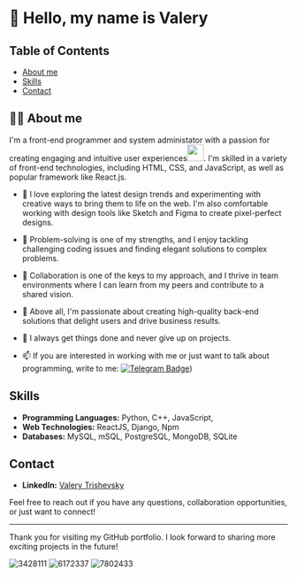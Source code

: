 # 👋 Hello, my name is Valery

## Table of Contents

- [About me](#-about-me)
- [Skills](#skills)
- [Contact](#contact)

## 👨‍💻 About me

I'm a front-end programmer and system administator with a passion for creating engaging and intuitive user experiences<img src="https://media.giphy.com/media/WUlplcMpOCEmTGBtBW/giphy.gif" width="30px">. I'm skilled in a variety of front-end technologies, including HTML, CSS, and JavaScript, as well as popular framework like React.js.
- 🎨 I love exploring the latest design trends and experimenting with creative ways to bring them to life on the web. I'm also comfortable working with design tools like Sketch and Figma to create pixel-perfect designs.

- 👑 Problem-solving is one of my strengths, and I enjoy tackling challenging coding issues and finding elegant solutions to complex problems.

- 🌟 Collaboration is one of the keys to my approach, and I thrive in team environments where I can learn from my peers and contribute to a shared vision.

- 🚀 Above all, I'm passionate about creating high-quality back-end solutions that delight users and drive business results.

- 💼 I always get things done and never give up on projects.

- 📫 If you are interested in working with me or just want to talk about programming, write to me: [![Telegram Badge](https://img.shields.io/badge/-Legion-blue?style=flat&logo=Telegram&logoColor=white)](https://t.me/ValeryLegion)) 

## Skills

- **Programming Languages:** Python, C++, JavaScript, 
- **Web Technologies:** ReactJS, Django, Npm
- **Databases:** MySQL, mSQL, PostgreSQL, MongoDB, SQLite

## Contact

- **LinkedIn:** [Valery Trishevsky](https://www.linkedin.com/in/your-linkedin-profile](https://www.linkedin.com/in/valery-trishevsky/))

Feel free to reach out if you have any questions, collaboration opportunities, or just want to connect!

---

Thank you for visiting my GitHub portfolio. I look forward to sharing more exciting projects in the future!

![3428111](https://github.com/user-attachments/assets/7f731e61-f99e-428c-8af9-6514685ff626)
![6172337](https://github.com/user-attachments/assets/497a33b8-9e26-4522-a1f3-e31cf82d9842)
![7802433](https://github.com/user-attachments/assets/3f364a01-36f6-4809-a25d-c8db71fce573)



